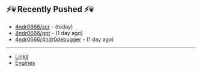 ## ⚡💀 Recently Pushed ⚡💀


- [4ndr0666/scr](https://github.com/4ndr0666/scr) - (today)
- [4ndr0666/gpt](https://github.com/4ndr0666/gpt) - (1 day ago)
- [4ndr0666/4ndr0debugger](https://github.com/4ndr0666/4ndr0debugger) - (1 day ago)

---
- [Links](https://github.com/4ndr0666/Links/blob/main/README.md)        
- [Engines](https://github.com/hoothin/SearchJumper/discussions/73)    

